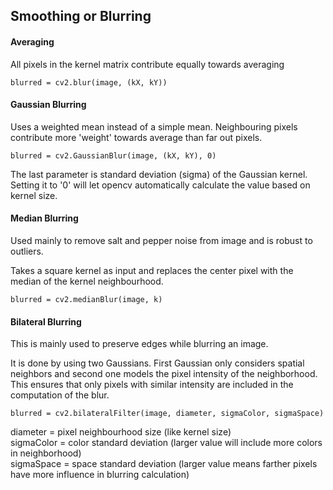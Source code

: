 ## Smoothing or Blurring


#### Averaging

All pixels in the kernel matrix contribute equally towards averaging

`blurred = cv2.blur(image, (kX, kY))`

#### Gaussian Blurring

Uses a weighted mean instead of a simple mean. Neighbouring pixels contribute more 'weight' towards average than far out pixels.

`blurred = cv2.GaussianBlur(image, (kX, kY), 0)`

The last parameter is standard deviation (sigma) of the Gaussian kernel. Setting it to '0' will let opencv automatically calculate the value based on kernel size.

#### Median Blurring

Used mainly to remove salt and pepper noise from image and is robust to outliers.

Takes a square kernel as input and replaces the center pixel with the median of the kernel neighbourhood.

`blurred = cv2.medianBlur(image, k)`

#### Bilateral Blurring

This is mainly used to preserve edges while blurring an image.

It is done by using two Gaussians. First Gaussian only considers spatial neighbors and second one models the pixel intensity of the neighborhood. This ensures that only pixels with similar intensity are included in the computation of the blur.


`blurred = cv2.bilateralFilter(image, diameter, sigmaColor, sigmaSpace)`

diameter     =  pixel neighbourhood size (like kernel size) <br>
sigmaColor   =  color standard deviation (larger value will include more colors in neighborhood) <br>
sigmaSpace   =  space standard deviation (larger value means farther pixels have more influence in blurring calculation)
